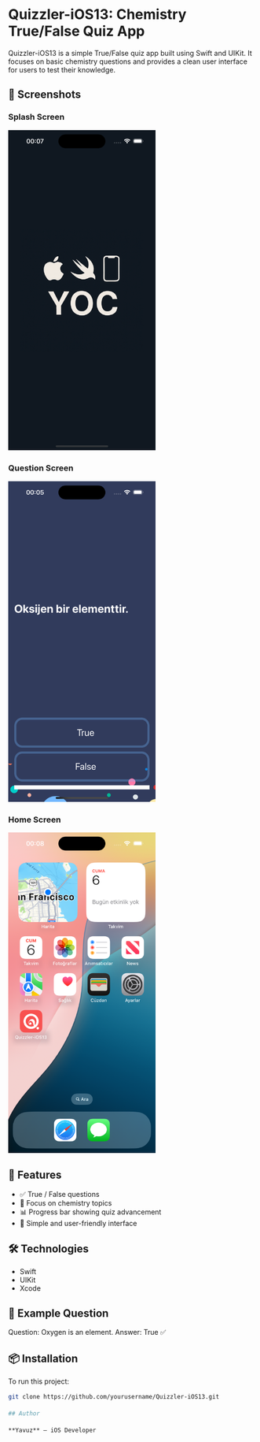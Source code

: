 # Quizzler-iOS13: Chemistry True/False Quiz App

Quizzler-iOS13 is a simple True/False quiz app built using Swift and UIKit. It focuses on basic chemistry questions and provides a clean user interface for users to test their knowledge.

## 📱 Screenshots

### Splash Screen  
<img src="screenshots/splash.png" alt="Splash Screen" width="300">

### Question Screen  
<img src="screenshots/screen.png" alt="Question Screen" width="300">

### Home Screen  
<img src="screenshots/icon.png" alt="Home Screen" width="300">

## 🚀 Features

- ✅ True / False questions  
- 🧪 Focus on chemistry topics  
- 📊 Progress bar showing quiz advancement  
- 🎨 Simple and user-friendly interface  

## 🛠 Technologies

- Swift  
- UIKit  
- Xcode

## 🧪 Example Question

Question: Oxygen is an element.
Answer: True ✅


## 📦 Installation

To run this project:

```bash
git clone https://github.com/yourusername/Quizzler-iOS13.git

## Author

**Yavuz** – iOS Developer
